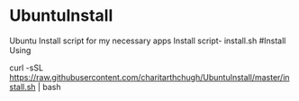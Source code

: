# UbuntuInstall
Ubuntu Install script for my necessary apps
Install script- install.sh
#Install Using





curl -sSL https://raw.githubusercontent.com/charitarthchugh/UbuntuInstall/master/install.sh | bash
